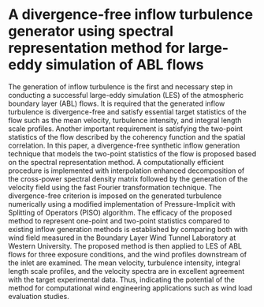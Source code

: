 # A divergence-free inflow turbulence generator using spectral representation method for large-eddy simulation of ABL flows

The generation of inflow turbulence is the first and necessary step in conducting a successful large-eddy simulation (LES) of the atmospheric boundary layer (ABL) flows. It is required that the generated inflow turbulence is divergence-free and satisfy essential target statistics of the flow such as the mean velocity, turbulence intensity, and integral length scale profiles. Another important requirement is satisfying the two-point statistics of the flow described by the coherency function and the spatial correlation. In this paper, a divergence-free synthetic inflow generation technique that models the two-point statistics of the flow is proposed based on the spectral representation method. A computationally efficient procedure is implemented with interpolation enhanced decomposition of the cross-power spectral density matrix followed by the generation of the velocity field using the fast Fourier transformation technique. The divergence-free criterion is imposed on the generated turbulence numerically using a modified implementation of Pressure-Implicit with Splitting of Operators (PISO) algorithm. The efficacy of the proposed method to represent one-point and two-point statistics compared to existing inflow generation methods is established by comparing both with wind field measured in the Boundary Layer Wind Tunnel Laboratory at Western University. The proposed method is then applied to LES of ABL flows for three exposure conditions, and the wind profiles downstream of the inlet are examined. The mean velocity, turbulence intensity, integral length scale profiles, and the velocity spectra are in excellent agreement with the target experimental data. Thus, indicating the potential of the method for computational wind engineering applications such as wind load evaluation studies.  

